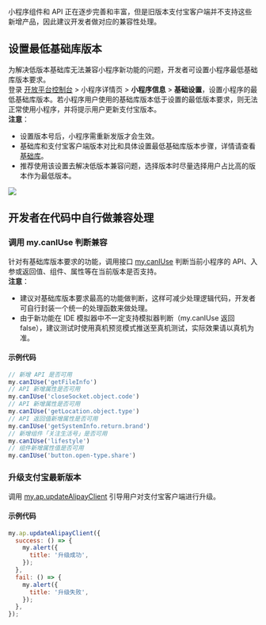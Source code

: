 小程序组件和 API 正在逐步完善和丰富，但是旧版本支付宝客户端并不支持这些新增产品，因此建议开发者做对应的兼容性处理。 

## 设置最低基础库版本
为解决低版本基础库无法兼容小程序新功能的问题，开发者可设置小程序最低基础库版本要求。
<br />登录 [开放平台控制台](https://openhome.alipay.com/platform/developerIndex.htm) > 小程序详情页 > **小程序信息** > **基础设置**，设置小程序的最低基础库版本。若小程序用户使用的基础库版本低于设置的最低版本要求，则无法正常使用小程序，并将提示用户更新支付宝版本。
<br />**注意**：

- 设置版本号后，小程序需重新发版才会生效。
- 基础库和支付宝客户端版本对比和具体设置最低基础库版本步骤，详情请查看 [基础库](https://opendocs.alipay.com/mini/framework/lib)。
- 推荐使用该设置去解决低版本兼容问题，选择版本时尽量选择用户占比高的版本作为最低版本。

![](https://cdn.nlark.com/yuque/0/2022/png/179989/1661332691436-c5e1cad9-a781-428e-8e9e-48165032b02e.png#align=left&display=inline&height=680&margin=%5Bobject%20Object%5D&originHeight=680&originWidth=1370&status=done&style=none&width=1370)

## 开发者在代码中自行做兼容处理

### 调用 my.canIUse 判断兼容
针对有基础库版本要求的功能，调用接口 [my.canIUse](https://opendocs.alipay.com/mini/api/can-i-use) 判断当前小程序的 API、入参或返回值、组件、属性等在当前版本是否支持。
<br />**注意**：

- 建议对基础库版本要求最高的功能做判断，这样可减少处理逻辑代码，开发者可自行封装一个统一的处理函数来做处理。
- 由于新功能在 IDE 模拟器中不一定支持模拟器判断（my.canIUse 返回 false），建议测试时使用真机预览模式推送至真机测试，实际效果请以真机为准。

#### 示例代码
```javascript
// 新增 API 是否可用
my.canIUse('getFileInfo')
// API 新增属性是否可用
my.canIUse('closeSocket.object.code')
// API 新增属性是否可用
my.canIUse('getLocation.object.type')
// API 返回值新增属性是否可用
my.canIUse('getSystemInfo.return.brand')
// 新增组件「关注生活号」是否可用
my.canIUse('lifestyle')
// 组件新增属性值是否可用
my.canIUse('button.open-type.share')

```

### 升级支付宝最新版本
调用 [my.ap.updateAlipayClient](https://opendocs.alipay.com/mini/api/updatealipayclient) 引导用户对支付宝客户端进行升级。

#### 示例代码
```javascript
my.ap.updateAlipayClient({
  success: () => {
    my.alert({
      title: '升级成功',
    });
  },
  fail: () => {
    my.alert({
      title: '升级失败',
    });
  },
});

```

